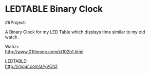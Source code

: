 # LEDTABLE Binary Clock

##Project: 

A Binary Clock for my LED Table which displays time similar to my old watch.  

Watch:  
http://www.01theone.com/kt102b1.html

LEDTABLE:  
http://imgur.com/a/yVOh2    
  

